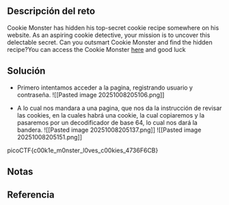 ## Descripción del reto
Cookie Monster has hidden his top-secret cookie recipe somewhere on his website. As an aspiring cookie detective, your mission is to uncover this delectable secret. Can you outsmart Cookie Monster and find the hidden recipe?You can access the Cookie Monster [here](http://verbal-sleep.picoctf.net:53218/) and good luck

## Solución
- Primero intentamos acceder a la pagina, registrando usuario y contraseña.
![[Pasted image 20251008205106.png]]

- A lo cual nos mandara a una pagina, que nos da la instrucción de revisar las cookies, en la cuales habrá una cookie, la cual copiaremos y la pasaremos por un decodificador de base 64, lo cual nos dará la bandera.
![[Pasted image 20251008205137.png]]
![[Pasted image 20251008205151.png]]

picoCTF{c00k1e_m0nster_l0ves_c00kies_4736F6CB}

## Notas


## Referencia
